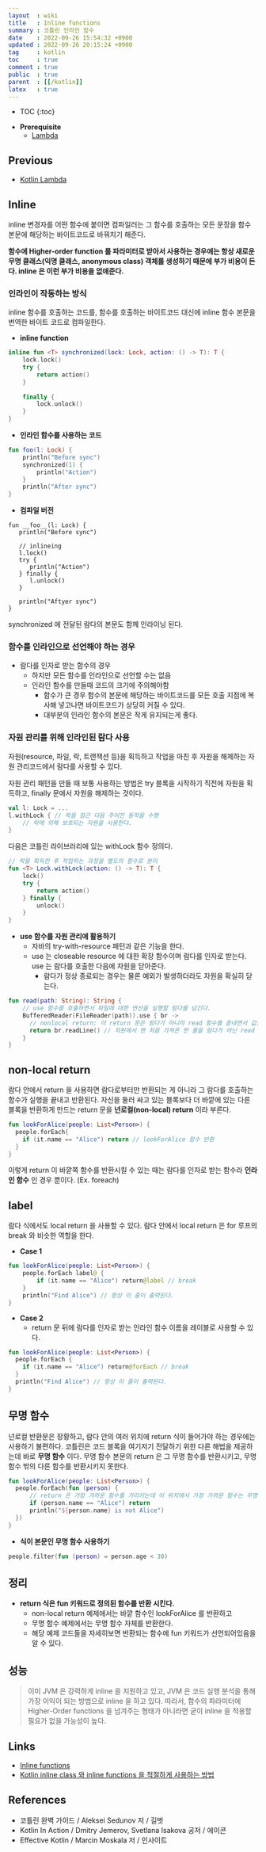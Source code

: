 ```yaml
---
layout  : wiki
title   : Inline functions
summary : 코틀린 인라인 함수
date    : 2022-09-26 15:54:32 +0900
updated : 2022-09-26 20:15:24 +0900
tag     : kotlin
toc     : true
comment : true
public  : true
parent  : [[/kotlin]]
latex   : true
---
```

* TOC
{:toc}

- __Prerequisite__
  - [Lambda](https://baekjungho.github.io/wiki/kotlin/kotlin-lambda/)

## Previous

- [Kotlin Lambda](https://baekjungho.github.io/wiki/kotlin/kotlin-lambda/)

## Inline

inline 변경자를 어떤 함수에 붙이면 컴파일러는 그 함수를 호출하는 모든 문장을 함수 본문에 해당하는 바이트코드로 바꿔치기 해준다.

__함수에 Higher-order function 를 파라미터로 받아서 사용하는 경우에는 항상 새로운 무명 클래스(익명 클래스, anonymous class) 객체를 생성하기 때문에 부가 비용이 든다. inline 은 이런 부가 비용을 없애준다.__

### 인라인이 작동하는 방식

inline 함수를 호출하는 코드를, 함수를 호출하는 바이트코드 대신에 inline 함수 본문을 번역한 바이트 코드로 컴파일한다.

- __inline function__

```kotlin
inline fun <T> synchronized(lock: Lock, action: () -> T): T {
    lock.lock()
    try {
        return action()
    }
    
    finally {
        lock.unlock()
    }
}
```

- __인라인 함수를 사용하는 코드__

```kotlin
fun foo(l: Lock) {
    println("Before sync")
    synchronized(1) {
        println("Action")
    }
    println("After sync")
}
```

- __컴파일 버전__

```
fun __foo__(l: Lock) {
   println("Before sync")
   
   // inlineing
   l.lock()
   try {
      println("Action")
   } finally {
      l.unlock()
   } 
   
   println("Aftyer sync")
}
```

synchronized 에 전달된 람다의 본문도 함께 인라이닝 된다.

### 함수를 인라인으로 선언해야 하는 경우

- 람다를 인자로 받는 함수의 경우
  - 하지만 모든 함수를 인라인으로 선언할 수는 없음
  - 인라인 함수를 만들때 코드의 크기에 주의해야함
    - 함수가 큰 경우 함수의 본문에 해당하는 바이트코드를 모든 호출 지점에 복사해 넣고나면 바이트코드가 상당히 커질 수 있다.
    - 대부분의 인라인 함수의 본문은 작게 유지되는게 좋다.

### 자원 관리를 위해 인라인된 람다 사용

자원(resource, 파일, 락, 트랜잭션 등)을 획득하고 작업을 마친 후 자원을 해제하는 자원 관리코드에서 람다를 사용할 수 있다.

자원 관리 패턴을 만들 때 보통 사용하는 방법은 try 블록을 시작하기 직전에 자원을 획득하고, finally 문에서 자원을 해제하는 것이다.

```kotlin
val l: Lock = ...
l.withLock { // 락을 잠근 다음 주어진 동작을 수행
    // 락에 의해 보호되는 자원을 사용한다.
}
```

다음은 코틀린 라이브러리에 있는 withLock 함수 정의다.

```kotlin
// 락을 획득한 후 작업하는 과정을 별도의 함수로 분리
fun <T> Lock.withLock(action: () -> T): T {
    lock()
    try {
        return action()
    } finally {
        unlock()
    }
}
```

- __use 함수를 자원 관리에 활용하기__
  - 자바의 try-with-resource 패턴과 같은 기능을 한다.
  - use 는 closeable resource 에 대한 확장 함수이며 람다를 인자로 받는다. use 는 람다를 호출한 다음에 자원을 닫아준다.
    - 람다가 정상 종료되는 경우는 물론 예외가 발생하더라도 자원을 확실히 닫는다.

```kotlin
fun read(path: String): String {
    // use 함수를 호출하면서 파일에 대한 연산을 실행할 람다를 넘긴다.
    BufferedReader(FileReader(path)).use { br ->
      // nonlocal return: 이 return 문은 람다가 아니라 read 함수를 끝내면서 값을 반환한다.
      return br.readLine() // 자원에서 맨 처음 가져온 한 줄을 람다가 아닌 read 에서 반환한다.
    }
}
```

## non-local return

람다 안에서 return 을 사용하면 람다로부터만 반환되는 게 아니라 그 람다를 호출하는 함수가 실행을 끝내고 반환된다. 자신을 둘러 싸고 있는 블록보다 더 바깥에 있는 다른 블록을 반환하게 만드는 return 문을 __넌로컬(non-local) return__ 이라 부른다.

```kotlin
fun lookForAlice(people: List<Person>) {
  people.forEach{
    if (it.name == "Alice") return // lookForAlice 함수 반환
  }
}
```

이렇게 return 이 바깥쪽 함수를 반환시킬 수 있는 때는 람다를 인자로 받는 함수라 __인라인 함수__ 인 경우 뿐이다. (Ex. foreach)

## label

람다 식에서도 local return 을 사용할 수 있다. 람다 안에서 local return 은 for 루프의 break 와 비슷한 역할을 한다.

- __Case 1__

```kotlin
fun lookForAlice(people: List<Person>) {
    people.forEach label@ {
        if (it.name == "Alice") return@label // break
    }
    println("Find Alice") // 항상 이 줄이 출력된다.
}
```

- __Case 2__
  - return 문 뒤에 람다를 인자로 받는 인라인 함수 이름을 레이블로 사용할 수 있다.

```kotlin
fun lookForAlice(people: List<Person>) {
  people.forEach {
    if (it.name == "Alice") return@forEach // break
  }
  println("Find Alice") // 항상 이 줄이 출력된다.
}
```

## 무명 함수

넌로컬 반환문은 장황하고, 람다 안의 여러 위치에 return 식이 들어가야 하는 경우에는 사용하기 불편하다. 코틀린은 코드 블록을 여기저기 전달하기 위한 다른 해법을 제공하는데 바로 __무명 함수__ 이다. 무명 함수 본문의 return 은 그 무명 함수를 반환시키고, 무명 함수 밖의 다른 함수를 반환시키지 못한다.

```kotlin
fun lookForAlice(people: List<Person>) {
  people.forEach(fun (person) {
      // return 은 가장 가까운 함수를 가리키는데 이 위치에서 가장 가까운 함수는 무명 함수이다.
      if (person.name == "Alice") return 
      println("${person.name} is not Alice")
  })
}
```

- __식이 본문인 무명 함수 사용하기__

```kotlin
people.filter(fun (person) = person.age < 30)
```

## 정리

- __return 식은 fun 키워드로 정의된 함수를 반환 시킨다.__
  - non-local return 예제에서는 바깥 함수인 lookForAlice 를 반환하고
  - 무명 함수 예제에서는 무명 함수 자체를 반환한다.
  - 해당 예제 코드들을 자세히보면 반환되는 함수에 fun 키워드가 선언되어있음을 알 수 있다.

## 성능

> 이미 JVM 은 강력하게 inline 을 지원하고 있고, JVM 은 코드 실행 분석을 통해 가장 이익이 되는 방법으로 inline 을 하고 있다. 따라서, 함수의 파라미터에  Higher-Order functions 을 넘겨주는 형태가 아니라면 굳이 inline 을 적용할 필요가 없을 가능성이 높다.

## Links

- [Inline functions](https://kotlinlang.org/docs/inline-functions.html)
- [Kotlin inline class 와 inline functions 을 적절하게 사용하는 방법](https://thdev.tech/kotlin/2020/09/29/kotlin_effective_04/)

## References

- 코틀린 완벽 가이드 / Aleksei Sedunov 저 / 길벗
- Kotlin In Action / Dmitry Jemerov, Svetlana Isakova 공저 / 에이콘
- Effective Kotlin / Marcin Moskala 저 / 인사이트